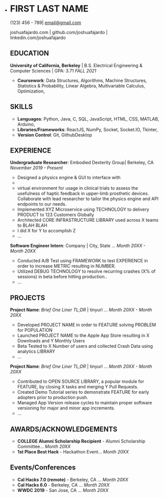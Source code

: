 * # FIRST LAST NAME

  (123) 456 - 789| email@gmail.com

  joshuafajardo.com | github.com/joshuafajardo | linkedin.com/joshuafajardo

  ## EDUCATION

  **University of California, Berkeley** | B.S. Electrical Engineering & Computer Sciences | GPA: 3.71																				   *FALL 2021*

  * **Coursework**: Data Structures, Algorithms, Machine Structures, Statistics & Probability, Linear Algebra, Multivariable Calculus, Optimization,

  ## SKILLS

  * **Languages**: Python, Java, C, SQL, JavaScript, HTML, CSS, MATLAB, Arduino,
  * **Libraries/Frameworks**: ReactJS, NumPy, Socket, Socket.IO, Tkinter,
  * **Version Control**: Git, GithubDesktop

  ## EXPERIENCE

  **Undergraduate Researcher**: Embodied Dexterity Group| Berkeley, CA																									   *November 2019 - Present*

  * Designed a physics engine & GUI to interface with 
  * 
  * virtual environment for usage in clinical trials to assess the usefulness of haptic feedback in upper-limb prosthetic devices. Collaborate with lead researcher to tailor the physics engine and API endpoints to our needs.
  * Implemented XYZ Microservice using TECHNOLOGY to delivery PRODUCT to 123 Customers Globally
  * Architected CORE INFRASTRUCTURE LIBRARY used across X teams to BLAH BLAH
  * I did X for Y to accomplish Z
  * ...

  **Software Engineer Intern**: Company | City, State ... *Month 20XX - Month 20XX*

  * Conducted A/B Test using FRAMEWORK to test EXPERIENCE in order to increase METRIC resulting in NUMBER. 
  * Utilized DEBUG TECHNOLOGY to resolve recurring crashes (X% of sessions) in beta before hitting production..
  * ...

  ## PROJECTS

  **Project Name**: *Brief One Liner TL;DR* | tinyurl ... *Month 20XX - Month 20XX*

  * Developed PROJECT NAME in order to FEATURE solving PROBLEM for POPULATION
  * Launched PROJECT NAME to the Apple App Store resulting in X Downloads and Y Monthly Users
  * Beta Tested to X Number of users and collected Crash Data using analytics LIBRARY
  * ...

  **Project Name**: *Brief One Liner TL;DR* | tinyurl ... *Month 20XX - Month 20XX*

  * Contributed to OPEN SOURCE LIBRARY, a popular module for FEATURE, by closing X tasks and merging Y Pull Requests.
  * Created Demo Tutorial series to demonstrate FEATURE for early adopters prior to production push.
  * Managed App Version release cycles to maintain proper software versioning for major and minor app increments.
  * ...

  ## AWARDS/ACKNOWLEDGEMENTS

  * **COLLEGE Alumni Scholarship Recipient** - Alumni Scholarship Committee... *Month 20XX*
  * **1st Place Best Hack** - Hackathon Event... *Month 20XX*

  ## Events/Conferences

  * **Cal Hacks 7.0 (remote)** - Berkeley, CA ... *Month 20XX*
  * **Cal Hacks 6.0** - Berkeley, CA ... *Month 20XX*
  * **WWDC 2019** - San Jose, CA ... *Month 20XX*
